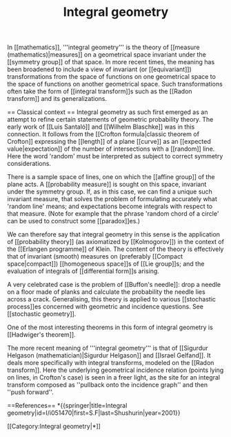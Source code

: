 ﻿---
lastrevid: 591672679
pageid: 349336
canonicalurl: http://en.wikipedia.org/wiki/Integral_geometry
title: Integral geometry
editurl: http://en.wikipedia.org/w/index.php?title=Integral_geometry&action=edit
length: 2983
contentmodel: wikitext
pagelanguage: en
touched: 2015-02-14T13:05:20Z
ns: 0
fullurl: http://en.wikipedia.org/wiki/Integral_geometry
---

In [[mathematics]], '''integral geometry''' is the theory of [[measure (mathematics)|measures]] on a geometrical space invariant under the [[symmetry group]] of that space.  In more recent times, the meaning has been broadened to include a view of invariant (or [[equivariant]]) transformations from the space of functions on one geometrical space to the space of functions on another geometrical space.  Such transformations often take the form of [[integral transform]]s such as the [[Radon transform]] and its generalizations.

== Classical context ==
Integral geometry as such first emerged as an attempt to refine certain statements of geometric probability theory.  The early work of [[Luis Santaló]] and [[Wilhelm Blaschke]] was in this connection. It follows from the [[Crofton formula|classic theorem of Crofton]] expressing the [[length]] of a plane [[curve]] as an [[expected value|expectation]] of the number of intersections with a [[random]] line.  Here the word 'random' must be interpreted as subject to correct symmetry considerations.

There is a sample space of lines, one on which the [[affine group]] of the plane acts. A [[probability measure]] is sought on this space, invariant under the symmetry group. If, as in this case, we can find a unique such invariant measure, that solves the problem of formulating accurately what 'random line' means; and expectations become integrals with respect to that measure. (Note for example that the phrase 'random chord of a circle' can be used to construct some [[paradox]]es.)

We can therefore say that integral geometry in this sense is the application of [[probability theory]] (as axiomatized by [[Kolmogorov]]) in the context of the [[Erlangen programme]] of Klein. The content of the theory is effectively that of invariant (smooth) measures on (preferably [[Compact space|compact]]) [[homogeneous space]]s of [[Lie group]]s; and the evaluation of integrals of [[differential form]]s arising.

A very celebrated case is the problem of [[Buffon's needle]]: drop a needle on a floor made of planks and calculate the probability the needle lies across a crack. Generalising, this theory is applied to various [[stochastic process]]es concerned with geometric and incidence questions.  See [[stochastic geometry]].

One of the most interesting theorems in this form of integral geometry is [[Hadwiger's theorem]].

The more recent meaning of '''integral geometry''' is that of [[Sigurdur Helgason (mathematician)|Sigurdur Helgason]] and [[Israel Gelfand]]. It deals more specifically with integral transforms, modeled on the [[Radon transform]]. Here the underlying geometrical incidence relation (points lying on lines, in Crofton's case) is seen in a freer light, as the site for an integral transform composed as ''pullback onto the incidence graph'' and then ''push forward''.

==References==
*{{springer|title=Integral geometry|id=I/i051470|first=S.F|last=Shushurin|year=2001}}

[[Category:Integral geometry|*]]